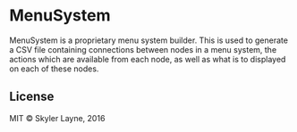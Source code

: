 # MenuSystem

MenuSystem is a proprietary menu system builder. This is used to generate a CSV
file containing connections between nodes in a menu system, the actions which
are available from each node, as well as what is to displayed on each of these
nodes.

## License

MIT © Skyler Layne, 2016
